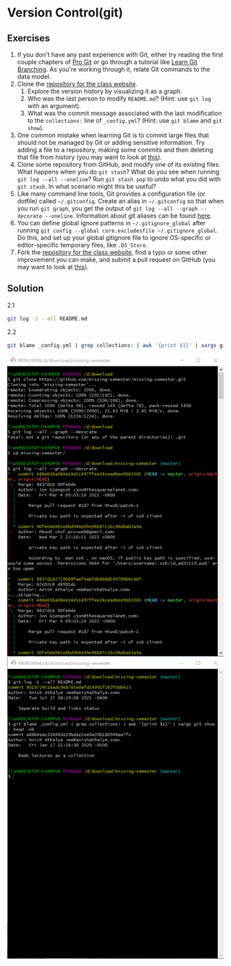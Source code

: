 # Version Control(git)
## Exercises

1. If you don't have any past experience with Git, either try reading the first
   couple chapters of [Pro Git](https://git-scm.com/book/en/v2) or go through a
   tutorial like [Learn Git Branching](https://learngitbranching.js.org/). As
   you're working through it, relate Git commands to the data model.
1. Clone the [repository for the
class website](https://github.com/missing-semester/missing-semester).
    1. Explore the version history by visualizing it as a graph.
    1. Who was the last person to modify `README.md`? (Hint: use `git log` with
       an argument).
    1. What was the commit message associated with the last modification to the
       `collections:` line of `_config.yml`? (Hint: use `git blame` and `git
       show`).
1. One common mistake when learning Git is to commit large files that should
   not be managed by Git or adding sensitive information. Try adding a file to
   a repository, making some commits and then deleting that file from history
   (you may want to look at
   [this](https://help.github.com/articles/removing-sensitive-data-from-a-repository/)).
1. Clone some repository from GitHub, and modify one of its existing files.
   What happens when you do `git stash`? What do you see when running `git log
   --all --oneline`? Run `git stash pop` to undo what you did with `git stash`.
   In what scenario might this be useful?
1. Like many command line tools, Git provides a configuration file (or dotfile)
   called `~/.gitconfig`. Create an alias in `~/.gitconfig` so that when you
   run `git graph`, you get the output of `git log --all --graph --decorate
   --oneline`. Information about git aliases can be found [here](https://git-scm.com/docs/git-config#Documentation/git-config.txt-alias).
1. You can define global ignore patterns in `~/.gitignore_global` after running
   `git config --global core.excludesfile ~/.gitignore_global`. Do this, and
   set up your global gitignore file to ignore OS-specific or editor-specific
   temporary files, like `.DS_Store`.
1. Fork the [repository for the class
   website](https://github.com/missing-semester/missing-semester), find a typo
   or some other improvement you can make, and submit a pull request on GitHub
   (you may want to look at [this](https://github.com/firstcontributions/first-contributions)).

## Solution

2.1

   ```bash
   git log -1 --all README.md
   ```

2.2

   ```bash
   git blame _config.yml | grep collections: | awk '{print $1}' | xargs git show | head -n6

   ```

![git](fig6-1.png)
![git](fig6-2.png)
